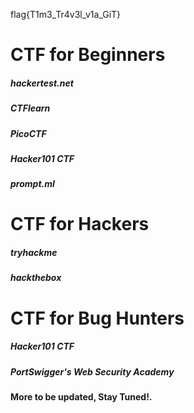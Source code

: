 flag{T1m3_Tr4v3l_v1a_GiT}
# CTF for Beginners
##### hackertest.net
##### CTFlearn
##### PicoCTF
##### Hacker101 CTF
##### prompt.ml

# CTF for Hackers
##### tryhackme
##### hackthebox

# CTF for Bug Hunters
##### Hacker101 CTF
##### PortSwigger's Web Security Academy

#### More to be updated, Stay Tuned!.

